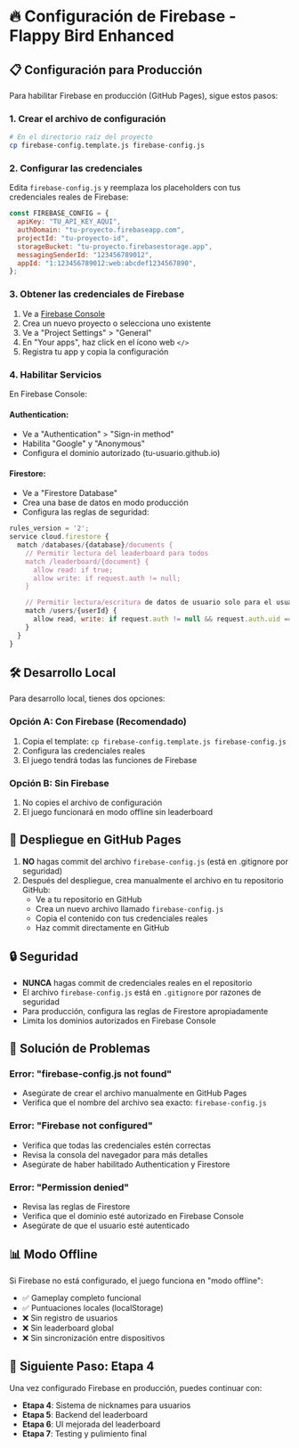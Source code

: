 # 🔥 Configuración de Firebase - Flappy Bird Enhanced

## 📋 Configuración para Producción

Para habilitar Firebase en producción (GitHub Pages), sigue estos pasos:

### 1. Crear el archivo de configuración

```bash
# En el directorio raíz del proyecto
cp firebase-config.template.js firebase-config.js
```

### 2. Configurar las credenciales

Edita `firebase-config.js` y reemplaza los placeholders con tus credenciales reales de Firebase:

```javascript
const FIREBASE_CONFIG = {
  apiKey: "TU_API_KEY_AQUI",
  authDomain: "tu-proyecto.firebaseapp.com",
  projectId: "tu-proyecto-id",
  storageBucket: "tu-proyecto.firebasestorage.app",
  messagingSenderId: "123456789012",
  appId: "1:123456789012:web:abcdef1234567890",
};
```

### 3. Obtener las credenciales de Firebase

1. Ve a [Firebase Console](https://console.firebase.google.com)
2. Crea un nuevo proyecto o selecciona uno existente
3. Ve a "Project Settings" > "General"
4. En "Your apps", haz click en el ícono web `</>`
5. Registra tu app y copia la configuración

### 4. Habilitar Servicios

En Firebase Console:

#### Authentication:

- Ve a "Authentication" > "Sign-in method"
- Habilita "Google" y "Anonymous"
- Configura el dominio autorizado (tu-usuario.github.io)

#### Firestore:

- Ve a "Firestore Database"
- Crea una base de datos en modo producción
- Configura las reglas de seguridad:

```javascript
rules_version = '2';
service cloud.firestore {
  match /databases/{database}/documents {
    // Permitir lectura del leaderboard para todos
    match /leaderboard/{document} {
      allow read: if true;
      allow write: if request.auth != null;
    }

    // Permitir lectura/escritura de datos de usuario solo para el usuario autenticado
    match /users/{userId} {
      allow read, write: if request.auth != null && request.auth.uid == userId;
    }
  }
}
```

## 🛠️ Desarrollo Local

Para desarrollo local, tienes dos opciones:

### Opción A: Con Firebase (Recomendado)

1. Copia el template: `cp firebase-config.template.js firebase-config.js`
2. Configura las credenciales reales
3. El juego tendrá todas las funciones de Firebase

### Opción B: Sin Firebase

1. No copies el archivo de configuración
2. El juego funcionará en modo offline sin leaderboard

## 🚀 Despliegue en GitHub Pages

1. **NO** hagas commit del archivo `firebase-config.js` (está en .gitignore por seguridad)
2. Después del despliegue, crea manualmente el archivo en tu repositorio GitHub:
   - Ve a tu repositorio en GitHub
   - Crea un nuevo archivo llamado `firebase-config.js`
   - Copia el contenido con tus credenciales reales
   - Haz commit directamente en GitHub

## 🔒 Seguridad

- **NUNCA** hagas commit de credenciales reales en el repositorio
- El archivo `firebase-config.js` está en `.gitignore` por razones de seguridad
- Para producción, configura las reglas de Firestore apropiadamente
- Limita los dominios autorizados en Firebase Console

## 🐛 Solución de Problemas

### Error: "firebase-config.js not found"

- Asegúrate de crear el archivo manualmente en GitHub Pages
- Verifica que el nombre del archivo sea exacto: `firebase-config.js`

### Error: "Firebase not configured"

- Verifica que todas las credenciales estén correctas
- Revisa la consola del navegador para más detalles
- Asegúrate de haber habilitado Authentication y Firestore

### Error: "Permission denied"

- Revisa las reglas de Firestore
- Verifica que el dominio esté autorizado en Firebase Console
- Asegúrate de que el usuario esté autenticado

## 📊 Modo Offline

Si Firebase no está configurado, el juego funciona en "modo offline":

- ✅ Gameplay completo funcional
- ✅ Puntuaciones locales (localStorage)
- ❌ Sin registro de usuarios
- ❌ Sin leaderboard global
- ❌ Sin sincronización entre dispositivos

## 🎯 Siguiente Paso: Etapa 4

Una vez configurado Firebase en producción, puedes continuar con:

- **Etapa 4**: Sistema de nicknames para usuarios
- **Etapa 5**: Backend del leaderboard
- **Etapa 6**: UI mejorada del leaderboard
- **Etapa 7**: Testing y pulimiento final
